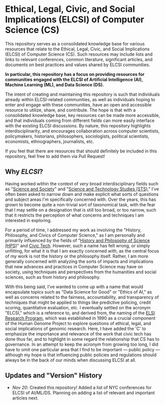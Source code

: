 Ethical, Legal, Civic, and Social Implications (ELCSI) of Computer Science (CS)
===============================================================================

This repository serves as a consolidated knowledge base for various resources
that relate to the Ethical, Legal, Civic, and Social Implications (ELCSI) of
Computer Science (CS). Such resources may include lists and links to relevant 
conferences, common literature, significant articles, and documents on best
practices and values shared by ELCSI communities. 

**In particular, this repository has a focus on providing resources for 
communities engaged with the ELCSI of Artificial Intelligence (AI), Machine 
Learning (ML), and Data Science (DS).**

The intent of creating and maintaining this repository is such that individuals
already within ELCSI-related communities, as well as individuals hoping to enter
and engage with these communities, have an open and accessible resource to 
utilize, share, and contribute. The hope is that with a consolidated knowledge 
base, key resources can be made more accessible, and that individuals coming 
from different fields can more easily interface with the existing ELCSI 
discussions. By nature, this repository highlights interdisciplinarity, and
encourages collaboration across computer scientists, policymakers, historians,
philosophers, sociologists, political scientists, economists, ethnographers,
journalists, etc.

If you feel that there are resources that should definitely be included in this
repository, feel free to add them via Pull Request!

Why *ELCSI*?
------------

Having worked within the context of *very* broad interdisciplinary fields such
as "[Science and Society](http://www.nyu.edu/students/academic-services/undergraduate-advisement/unique-academic-opportunities/cross-school-minors/cross-school-minors-alphabetically/minor-in-science-and-society.html)" 
and "[Science and Technology Studies (STS)](http://engineering.nyu.edu/academics/programs/science-and-technology-studies-bs),"
I've often been asked to narrow down and make explicit what sorts of questions 
and subject areas I'm specifically concerned with. Over the years, this has
grown to become quite a non-trivial sort of taxonomical task, with the fear 
that I may settle on a designation that is still too broad, or too narrow, such
that it restricts the perception of what concerns and techniques I am 
interested in exploring.

For a period of time, I addressed my work as involving the "History, 
Philosophy, and Civics of Computer Science," as I am personally and primarily 
influenced by the fields of "[History and Philosophy of Science (HPS)](https://en.wikipedia.org/wiki/History_and_philosophy_of_science)"
and [Civic Tech](https://en.wikipedia.org/wiki/Civic_technology). However, such
a name has felt wrong, or simply unfitting, for what it is that I am exactly
concerned with, as the central focus of my work is not the history or the
philosophy itself. Rather, I am more generally concerned with analyzing the
sorts of impacts and implications that new advances and practices in Computer
Science may have on society, using techniques and perspectives from the
humanities and social sciences, such as from history and philosophy.

With this being said, I've wanted to come up with a name that would encapsulate
topics such as "Data Science for Good" or "Ethics of AI," as well as concerns
related to the fairness, accountability, and transparency of techniques that
might be applied to things like predictive policing, credit scoring, quantitative
evaluation, etc. I eventually settled on the acronym "ELCSI," which is a reference 
to, and derived from, the naming of the [ELSI Research Program](https://www.genome.gov/elsi/), which was established in
1990 as a crucial component of the Human Genome Project to explore questions
of ethical, legal, and social implications of genomic research. Here, I have added
the 'C' to emphasize the importance and relevance of the work that civic tech has 
done thus far, and to highlight in some regard the relationship that CS has to
governance. In an attempt to keep the acronym from growing too long, I did have
to omit one particular area that I find to be important &mdash; public
policy &mdash; although my hope is that influencing public policies and regulations
should always be in the back of our minds when discussing ELCSI at all.

Updates and "Version" History
-----------------------------

- *Nov 20*: Created this repository! Added a list of NYC conferences for ELCSI 
of AI/ML/DS. Planning on adding a list of relevant and important articles next.
